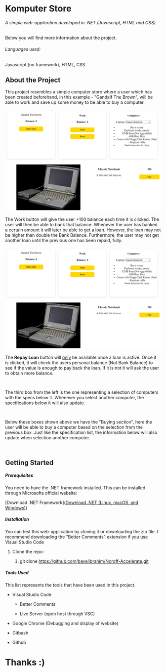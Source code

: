 <h1 class="atx" id="komputer-store">Komputer Store</h1>
<h6 class="atx" id="a-simple-web-application-developed-in-net-javascript-html-and-css">A simple web-application developed in .NET (Javascript, HTML and CSS).</h6>
<p>Below you will find more information about the project.</p>
<h6 class="atx" id="languages-used">Languages used:</h6>
<p>Javascript (no framework), HTML, CSS</p>
<h2 class="atx" id="about-the-project">About the Project</h2>
<p>This project resembles a simple computer store where a user which has been created beforehand, in this example - "Gandalf The Brown", will be able to work and save up some money to be able to buy a computer.</p>
<img alt="" src="https://github.com/bavelibrahim/Noroff-Accelerate/blob/main/Assignment01/content/2023-01-18-08-25-54-image.png"></img>
<p>The Work button will give the user +100 balance each time it is clicked. The user will then be able to bank that balance. Whenever the user has banked a certain amount it will later be able to get a loan. However, the loan may not be higher than double the Bank Balance. Furthermore, the user may not get another loan until the previous one has been repaid, fully.</p>
<img alt="" src="https://github.com/bavelibrahim/Noroff-Accelerate/blob/main/Assignment01/content/2023-01-18-08-25-54-image.png"></img>
<p>The <strong>Repay Loan</strong> button will <u>only</u> be available once a loan is active. Once it is clicked, it will check the users personal balance (Not Bank Balance) to see if the value is enough to pay back the loan. If it is not it will ask the user to obtain more balance.</p>
<p><img alt="" src="file:///C:/Users/PShwan/AppData/Roaming/marktext/images/2023-01-18-11-40-33-image.png?msec=1674038435921"></p>
<p>The third box from the left is the one representing a selection of computers with the specs below it. Whenever you select another computer, the specifications below it will also update.</p>
<p><img alt="" src="file:///C:/Users/PShwan/AppData/Roaming/marktext/images/2023-01-18-13-18-19-image.png?msec=1674044302526"></p>
<p>Below these boxes shown above we have the "Buying section", here the user will be able to buy a computer based on the selection from the previous box. Just like the specification list, the information below will also update when selection another computer.</p>
<p><img alt="" src="file://C:%5CUsers%5CPShwan%5CAppData%5CRoaming%5Cmarktext%5Cimages%5C2023-01-18-13-17-34-image.png?msec=1674044254044"></p>
<h2 class="atx" id="getting-started">Getting Started</h2>
<h5 class="atx" id="prerequisites">Prerequisites</h5>
<p>You need to have the .NET framework installed. This can be installed through Microsofts official website:</p>
<p>[Download .NET Framework](<a href="https://dotnet.microsoft.com/en-us/download">Download .NET (Linux, macOS, and Windows)</a>)</p>
<h5 class="atx" id="installation">Installation</h5>
<p>You can test this web-application by cloning it or downloading the zip file. I recommend downloading the "Better Comments" extension if you use Visual Studio Code</p>
<ol>
<li><p>Clone the repo:</p>
<ol>
<li>git clone <a href="https://github.com/bavelibrahim/Noroff-Accelerate.git">https://github.com/bavelibrahim/Noroff-Accelerate.git</a></li>
</ol>
</li>
</ol>
<h5 class="atx" id="tools-used">Tools Used</h5>
<p>This list represents the tools that have been used in this project.</p>
<ul>
<li><p>Visual Studio Code</p>
<ul>
<li><p>Better Comments</p>
</li>
<li><p>Live Server (open host through VSC)</p>
</li>
</ul>
</li>
<li><p>Google Chrome (Debugging and display of website)</p>
</li>
<li><p>Gitbash</p>
</li>
<li><p>Github</p>
</li>
</ul>
<h1 class="atx" id="thanks-">Thanks :)</h1>
